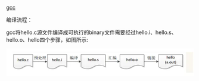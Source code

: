 [gcc](https://blog.csdn.net/qq_36287943/article/details/103601371)

编译流程：

gcc将hello.c源文件编译成可执行的binary文件需要经过hello.i、hello.s、hello.o、hello四个步骤，如图所示:

![1686636541735](image/gcc/1686636541735.png)
